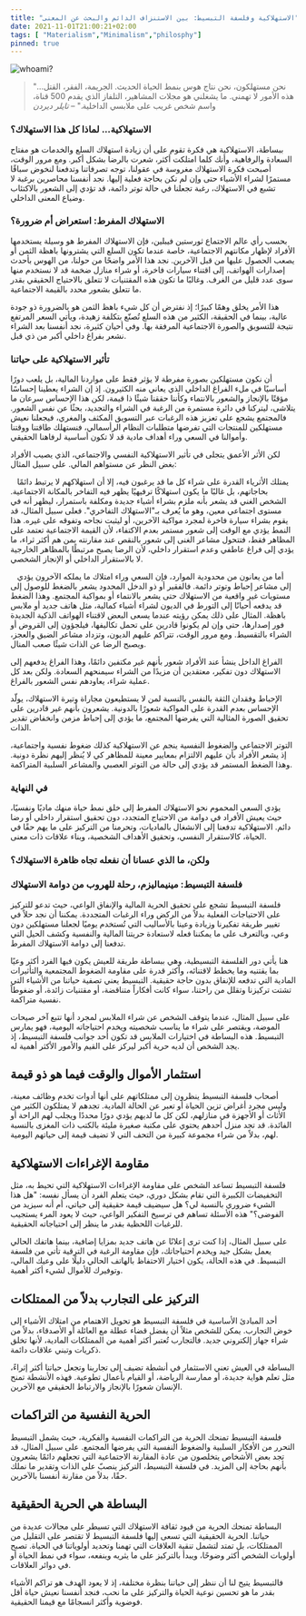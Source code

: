 ```yaml
---
title: "الاستهلاكية وفلسفة التبسيط: بين الاستنزاف الدائم والبحث عن المعنى"
date: 2021-11-01T21:00:21+02:00
tags: [ "Materialism","Minimalism","philosphy"]
pinned: true
---
```

![whoami?](https://external-content.duckduckgo.com/iu/?u=https%3A%2F%2Fimage.tmdb.org%2Ft%2Fp%2Foriginal%2FpCUdYAaarKqY2AAUtV6xXYO8UGY.jpg&f=1&nofb=1&ipt=edf37e10eccf4d5c4850e8327c41ea14fbef86e7c76b8e06cddc202b503d1ef7&ipo=images)


  

> "نحن مستهلكون، نحن نتاج هوس بنمط الحياة الحديث. الجريمة، الفقر، القتل... هذه الأمور لا تهمني. ما يشغلني هو مجلات المشاهير، التلفاز الذي يقدم 500 قناة، واسم شخص غريب على ملابسي الداخلية." – *تايلر ديردن*

  

### الاستهلاكية... لماذا كل هذا الاستهلاك؟

  

ببساطة، الاستهلاكية هي فكرة تقوم على أن زيادة استهلاك السلع والخدمات هو مفتاح السعادة والرفاهية، وأنك كلما امتلكت أكثر، شعرت بالرضا بشكل أكبر. ومع مرور الوقت، أصبحت فكرة الاستهلاك مغروسة في عقولنا، توجه تصرفاتنا وتدفعنا لنخوض سباقًا مستمرًا لشراء الأشياء حتى وإن لم نكن بحاجة فعلية إليها. نجد أنفسنا محاصرين برغبة لا تشبع في الاستهلاك، رغبة تجعلنا في حالة توتر دائمة، قد تؤدي إلى الشعور بالاكتئاب وضياع المعنى الداخلي.

  

### الاستهلاك المفرط: استعراض أم ضرورة؟

  

بحسب رأي عالم الاجتماع ثورستين فيبلين، فإن الاستهلاك المفرط هو وسيلة يستخدمها الأفراد لإظهار مكانتهم الاجتماعية، خاصة عندما تكون السلع التي يشترونها باهظة الثمن أو يصعب الحصول عليها من قبل الآخرين. نجد هذا الأمر واضحًا من حولنا، من الهوس بأحدث إصدارات الهواتف، إلى اقتناء سيارات فاخرة، أو شراء منازل ضخمة قد لا نستخدم منها سوى عدد قليل من الغرف. وغالبًا ما تكون هذه المقتنيات لا تتعلق بالاحتياج الحقيقي بقدر ما تتعلق بشعور محدد بالقيمة الاجتماعية.

  

هذا الأمر يخلق وهمًا كبيرًا؛ إذ نفترض أن كل شيء باهظ الثمن هو بالضرورة ذو جودة عالية، بينما في الحقيقة، الكثير من هذه السلع تُصنّع بتكلفة زهيدة، ويأتي السعر المرتفع نتيجة للتسويق والصورة الاجتماعية المرفقة بها. وفي أحيان كثيرة، نجد أنفسنا بعد الشراء نشعر بفراغ داخلي أكبر من ذي قبل.

### تأثير الاستهلاكية على حياتنا

  

أن نكون مستهلكين بصورة مفرطة لا يؤثر فقط على مواردنا المالية، بل يلعب دورًا أساسيًا في ملء الفراغ الداخلي الذي يعاني منه الكثيرون. إذ إن الشراء يعطينا إحساسًا مؤقتًا بالإنجاز والشعور بالانتماء وكأننا حققنا شيئًا ذا قيمة، لكن هذا الإحساس سرعان ما يتلاشى، ليتركنا في دائرة مستمرة من الرغبة في الشراء والتجديد، بحثًا عن نفس الشعور. فالمجتمع يشجع على تعزيز هذه الرغبات عبر التسويق المكثف والمغري، فيجعلنا نعيش مستهلكين للمنتجات التي تفرضها متطلبات النظام الرأسمالي، فنستهلك طاقتنا ووقتنا وأموالنا في السعي وراء أهداف مادية قد لا تكون أساسية لرفاهنا الحقيقي.

  

لكن الأثر الأعمق يتجلى في تأثير الاستهلاكية النفسي والاجتماعي، الذي يصيب الأفراد بغض النظر عن مستواهم المالي. على سبيل المثال:

   يمتلك الأثرياء القدرة على شراء كل ما قد يرغبون فيه، إلا أن استهلاكهم لا يرتبط دائمًا بحاجاتهم، بل غالبًا ما يكون استهلاكًا ترفيهيًا يظهر فيه التفاخر بالمكانة الاجتماعية. الشخص الغني قد يشعر بأنه ملزم بشراء أشياء جديدة ومكلفة باستمرار، ليظهر أنه في مستوى اجتماعي معين، وهو ما يُعرف بـ"الاستهلاك التفاخري". فعلى سبيل المثال، قد يقوم بشراء سيارة فاخرة لمجرد مواكبة الآخرين، أو ليثبت نجاحه وتفوقه على غيره. هذا النمط يؤدي مع الوقت إلى شعور مستمر بعدم الاكتفاء، لأن القيمة الاجتماعية تعتمد على المظاهر فقط، فتتحول مشاعر الغنى إلى شعور بالنقص عند مقارنته بمن هم أكثر ثراء، ما يؤدي إلى فراغ عاطفي وعدم استقرار داخلي، لأن الرضا يصبح مرتبطًا بالمظاهر الخارجية لا بالاستقرار الداخلي أو الإنجاز الشخصي.

   أما من يعانون من محدودية الموارد، فإن السعي وراء امتلاك ما يملكه الآخرون يؤدي إلى مشاعر إحباط وتوتر دائمة. فالفقير أو ذو الدخل المحدود يشعر بالضغط للوصول إلى مستويات غير واقعية من الاستهلاك حتى يشعر بالانتماء أو بمواكبة المجتمع. وهذا الضغط قد يدفعه أحيانًا إلى التورط في الديون لشراء أشياء كمالية، مثل هاتف جديد أو ملابس باهظة. المثال على ذلك يمكن رؤيته عندما يسعى البعض لاقتناء الهواتف الذكية الجديدة فور إصدارها، حتى وإن لم يكونوا قادرين على تحمل تكاليفها، فيلجؤون إلى القروض أو الشراء بالتقسيط. ومع مرور الوقت، تتراكم عليهم الديون، وتزداد مشاعر الضيق والعجز، ويصبح الرضا عن الذات شيئًا صعب المنال.


الفراغ الداخل  ينشأ عند الأفراد شعور بأنهم غير مكتفين دائمًا، وهذا الفراغ يدفعهم إلى الاستهلاك دون تفكير، معتقدين أن مزيدًا من الشراء سيمنحهم السعادة. ولكن بعد كل عملية شراء، يعاودهم نفس الشعور بالفراغ.

الإحباط وفقدان الثقة بالنفس بالنسبة لمن لا يستطيعون مجاراة وتيرة الاستهلاك، يولّد الإحساس بعدم القدرة على المواكبة شعورًا بالدونية. يشعرون بأنهم غير قادرين على تحقيق الصورة المثالية التي يفرضها المجتمع، ما يؤدي إلى إحباط مزمن وانخفاض تقدير الذات.

التوتر الاجتماعي والضغوط النفسية ينجم عن الاستهلاكية كذلك ضغوط نفسية واجتماعية، إذ يشعر الأفراد بأن عليهم الالتزام بمعايير معينة للمظاهر كي لا يُنظر إليهم نظرة دونية. وهذا الضغط المستمر قد يؤدي إلى حالة من التوتر العصبي والمشاعر السلبية المتراكمة.
### في النهاية

يؤدي السعي المحموم نحو الاستهلاك المفرط إلى خلق نمط حياة منهك ماديًا ونفسيًا، حيث يعيش الأفراد في دوامة من الاحتياج المتجدد، دون تحقيق استقرار داخلي أو رضا دائم. الاستهلاكية تدفعنا إلى الانشغال بالماديات، وتحرمنا من التركيز على ما يهم حقًا في الحياة، كالاستقرار النفسي، وتحقيق الأهداف الشخصية، وبناء علاقات ذات معنى.

### ولكن، ما الذي عسانا أن نفعله تجاه ظاهرة الاستهلاك؟

  

### فلسفة التبسيط: مينيماليزم، رحلة للهروب من دوامة الاستهلاك

  
  

فلسفة التبسيط تشجع على تحقيق الحرية المالية والإنفاق الواعي، حيث تدعو للتركيز على الاحتياجات الفعلية بدلاً من الركض وراء الرغبات المتجددة. يمكننا أن نجد حلاً في تغيير طريقة تفكيرنا وزيادة وعينا بالأساليب التي تُستخدم يوميًا لجعلنا مستهلكين دون وعي، وبالتعرف على ما يمكننا فعله لاستعادة حريتنا المالية والنفسية وكشف الحيل التي تدفعنا إلى دوامة الاستهلاك المفرط.

  

هنا يأتي دور الفلسفة التبسيطية، وهي ببساطة طريقة للعيش يكون فيها الفرد أكثر وعيًا بما يقتنيه وما يخطط لاقتنائه، وأكثر قدرة على مقاومة الضغوط المجتمعية والتأثيرات المادية التي تدفعه للإنفاق بدون حاجة حقيقية. التبسيط يعني تصفية حياتنا من الأشياء التي تشتت تركيزنا وتقلل من راحتنا، سواء كانت أفكاراً متناقضة، أو مقتنيات زائدة، أو ضغوطاً نفسية متراكمة.

  

على سبيل المثال، عندما يتوقف الشخص عن شراء الملابس لمجرد أنها تتبع آخر صيحات الموضة، ويقتصر على شراء ما يناسب شخصيته ويخدم احتياجاته اليومية، فهو يمارس التبسيط. هذه البساطة في اختيارات الملابس قد تكون أحد جوانب فلسفة التبسيط، إذ يجد الشخص أن لديه حرية أكبر ليركز على القيم والأمور الأكثر أهمية له.

  

## استثمار الأموال والوقت فيما هو ذو قيمة

أصحاب فلسفة التبسيط ينظرون إلى ممتلكاتهم على أنها أدوات تخدم وظائف معينة، وليس مجرد أغراض تزين الحياة أو تعبر عن الحالة المادية. تجدهم لا يمتلكون الكثير من الأثاث أو الأجهزة في منازلهم، لكن كل ما لديهم يؤدي دورًا محددًا ويجلب لهم الراحة أو الفائدة. قد تجد منزل أحدهم يحتوي على مكتبة صغيرة مليئة بالكتب ذات المغزى بالنسبة لهم، بدلاً من شراء مجموعة كبيرة من التحف التي لا تضيف قيمة إلى حياتهم اليومية.

  

## مقاومة الإغراءات الاستهلاكية

فلسفة التبسيط تساعد الشخص على مقاومة الإغراءات الاستهلاكية التي تحيط به، مثل التخفيضات الكبيرة التي تقام بشكل دوري، حيث يتعلم الفرد أن يسأل نفسه: "هل هذا الشيء ضروري بالنسبة لي؟ هل سيضيف قيمة حقيقية إلى حياتي، أم أنه سيزيد من الفوضى؟" هذه الأسئلة تساهم في ترسيخ التفكير الواعي، حيث لا يعود المرء يستجيب للرغبات اللحظية بقدر ما ينظر إلى احتياجاته الحقيقية.

  

على سبيل المثال، إذا كنت ترى إعلانًا عن هاتف جديد بمزايا إضافية، بينما هاتفك الحالي يعمل بشكل جيد ويخدم احتياجاتك، فإن مقاومة الرغبة في الترقية تأتي من فلسفة التبسيط. في هذه الحالة، يكون اختيار الاحتفاظ بالهاتف الحالي دليلًا على وعيك المالي، وتوفيرك للأموال لشيء أكثر أهمية.

  

## التركيز على التجارب بدلاً من الممتلكات

أحد المبادئ الأساسية في فلسفة التبسيط هو تحويل الاهتمام من امتلاك الأشياء إلى خوض التجارب. يمكن للشخص مثلاً أن يفضل قضاء عطلة مع العائلة أو الأصدقاء، بدلاً من شراء جهاز إلكتروني جديد. فالتجارب تُعتبر أكثر أهمية من الممتلكات المادية، لأنها تخلق ذكريات وتبني علاقات دائمة.

  

البساطة في العيش تعني الاستثمار في أنشطة تضيف إلى تجاربنا وتجعل حياتنا أكثر إثراءً، مثل تعلم هواية جديدة، أو ممارسة الرياضة، أو القيام بأعمال تطوعية. فهذه الأنشطة تمنح الإنسان شعورًا بالإنجاز والارتباط الحقيقي مع الآخرين.

  

## الحرية النفسية من التراكمات

فلسفة التبسيط تمنحك الحرية من التراكمات النفسية والفكرية، حيث يشمل التبسيط التحرر من الأفكار السلبية والضغوط النفسية التي يفرضها المجتمع. على سبيل المثال، قد تجد بعض الأشخاص يتخلصون من عادة المقارنة الاجتماعية التي تجعلهم دائمًا يشعرون بأنهم بحاجة إلى المزيد. في فلسفة التبسيط، التركيز ينصبّ على الذات وتقدير ما نملك حقًا، بدلاً من مقارنة أنفسنا بالآخرين.

  

## البساطة هي الحرية الحقيقية

البساطة تمنحك الحرية من قيود ثقافة الاستهلاك التي تسيطر على مجالات عديدة من حياتنا. الحرية الحقيقية التي تسعى إليها فلسفة التبسيط لا تقتصر على التقليل من الممتلكات، بل تمتد لتشمل تنقية العلاقات التي تهمنا وتحديد أولوياتنا في الحياة. تصبح أولويات الشخص أكثر وضوحًا، ويبدأ بالتركيز على ما يثريه وينفعه، سواء في نمط الحياة أو في دوائر العلاقات.

  

فالتبسيط يتيح لنا أن ننظر إلى حياتنا بنظرة مختلفة، إذ لا يعود الهدف هو تراكم الأشياء بقدر ما هو تحسين نوعية الحياة والتركيز على ما نحب، فنجد أنفسنا نعيش حياة أقل فوضوية وأكثر انسجامًا مع قيمنا الحقيقية.